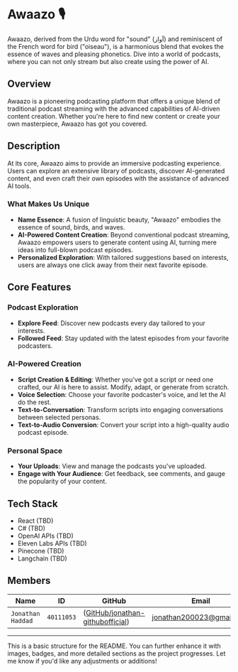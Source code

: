 

# Awaazo 🎙️

Awaazo, derived from the Urdu word for "sound" (آواز) and reminiscent of the French word for bird ("oiseau"), is a harmonious blend that evokes the essence of waves and pleasing phonetics. Dive into a world of podcasts, where you can not only stream but also create using the power of AI.



## Overview

Awaazo is a pioneering podcasting platform that offers a unique blend of traditional podcast streaming with the advanced capabilities of AI-driven content creation. Whether you're here to find new content or create your own masterpiece, Awaazo has got you covered.

## Description

At its core, Awaazo aims to provide an immersive podcasting experience. Users can explore an extensive library of podcasts, discover AI-generated content, and even craft their own episodes with the assistance of advanced AI tools.

### What Makes Us Unique

- **Name Essence**: A fusion of linguistic beauty, "Awaazo" embodies the essence of sound, birds, and waves.
- **AI-Powered Content Creation**: Beyond conventional podcast streaming, Awaazo empowers users to generate content using AI, turning mere ideas into full-blown podcast episodes.
- **Personalized Exploration**: With tailored suggestions based on interests, users are always one click away from their next favorite episode.

## Core Features

### Podcast Exploration
- **Explore Feed**: Discover new podcasts every day tailored to your interests.
- **Followed Feed**: Stay updated with the latest episodes from your favorite podcasters.

### AI-Powered Creation
- **Script Creation & Editing**: Whether you've got a script or need one crafted, our AI is here to assist. Modify, adapt, or generate from scratch.
- **Voice Selection**: Choose your favorite podcaster's voice, and let the AI do the rest.
- **Text-to-Conversation**: Transform scripts into engaging conversations between selected personas.
- **Text-to-Audio Conversion**: Convert your script into a high-quality audio podcast episode.

### Personal Space
- **Your Uploads**: View and manage the podcasts you've uploaded.
- **Engage with Your Audience**: Get feedback, see comments, and gauge the popularity of your content.

## Tech Stack

- React (TBD)
- C# (TBD)
- OpenAI APIs (TBD)
- Eleven Labs APIs (TBD)
- Pinecone (TBD)
- Langchain (TBD)

## Members



|   Name   | ID      | GitHub   | Email  
| ------------- | ------------- | --------    | -------- |
| `Jonathan Haddad`         | `40111053`         | ([GitHub/jonathan-githubofficial](https://github.com/jonathan-githubofficial))   | jonathan200023@gmail.com

---

This is a basic structure for the README. You can further enhance it with images, badges, and more detailed sections as the project progresses. Let me know if you'd like any adjustments or additions!
